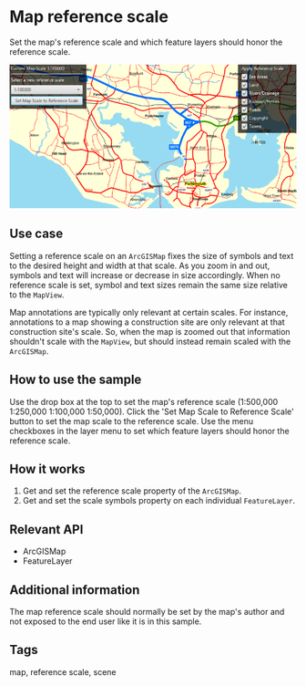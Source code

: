 # Map reference scale

Set the map's reference scale and which feature layers should honor the reference scale.

![](MapReferenceScale.png)

## Use case

Setting a reference scale on an `ArcGISMap` fixes the size of symbols and text to the desired height and width at that scale. As you zoom in and out, symbols and text will increase or decrease in size accordingly. When no reference scale is set, symbol and text sizes remain the same size relative to the `MapView`.

Map annotations are typically only relevant at certain scales. For instance, annotations to a map showing a construction site are only relevant at that construction site's scale. So, when the map is zoomed out that information shouldn't scale with the `MapView`, but should instead remain scaled with the `ArcGISMap`.

## How to use the sample

Use the drop box at the top to set the map's reference scale (1:500,000 1:250,000 1:100,000 1:50,000). Click the 'Set Map Scale to Reference Scale' button to set the map scale to the reference scale. Use the menu checkboxes in the layer menu to set which feature layers should honor the reference scale.

## How it works

1. Get and set the reference scale property of the `ArcGISMap`.
2. Get and set the scale symbols property on each individual `FeatureLayer`.

## Relevant API

* ArcGISMap
* FeatureLayer

## Additional information

The map reference scale should normally be set by the map's author and not exposed to the end user like it is in this sample.

## Tags

map, reference scale, scene
